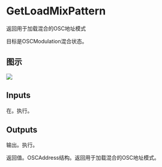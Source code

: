 # GetLoadMixPattern

返回用于加载混合的OSC地址模式

目标是OSCModulation混合状态。

## 图示

![]($-20221218-18060691.png)

## Inputs

在。执行。 

## Outputs

输出。执行。

返回值。OSCAddress结构。返回用于加载混合的OSC地址模式。
